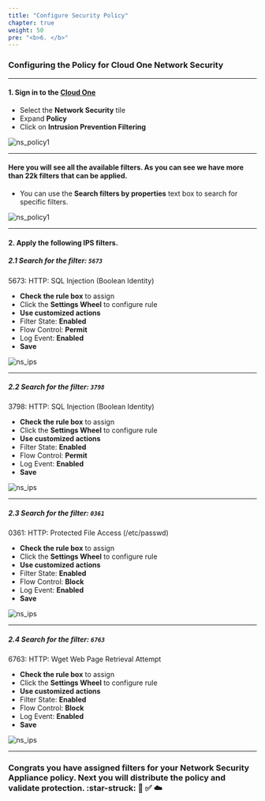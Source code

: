 ```yaml
---
title: "Configure Security Policy"
chapter: true
weight: 50
pre: "<b>6. </b>"
---
```


### Configuring the Policy for Cloud One Network Security 

---

#### 1. Sign in to the [Cloud One](https://cloudone.trendmicro.com/home)
- Select the **Network Security** tile
- Expand **Policy** 
- Click on **Intrusion Prevention Filtering**

![ns_policy1](/images/ns_ips.png)

---

#### Here you will see all the available filters. As you can see we have more than 22k filters that can be applied.
- You can use the **Search filters by properties** text box to search for specific filters.

![ns_policy1](/images/ns_ips_filters.png)

---

#### 2. Apply the following IPS filters.

##### 2.1 Search for the filter: <code>5673</code> 
5673: HTTP: SQL Injection (Boolean Identity)

- **Check the rule box** to assign
- Click the **Settings Wheel** to configure rule
- **Use customized actions**
- Filter State: **Enabled**
- Flow Control: **Permit**
- Log Event: **Enabled**
- **Save**

![ns_ips](/images/5673.png)

---

##### 2.2 Search for the filter: <code>3798</code>
3798: HTTP: SQL Injection (Boolean Identity)

- **Check the rule box** to assign
- Click the **Settings Wheel** to configure rule
- **Use customized actions**
- Filter State: **Enabled**
- Flow Control: **Permit**
- Log Event: **Enabled**
- **Save**

![ns_ips](/images/3798.png)

---

##### 2.3 Search for the filter: <code>0361</code>
0361: HTTP: Protected File Access (/etc/passwd)

- **Check the rule box** to assign
- Click the **Settings Wheel** to configure rule
- **Use customized actions**
- Filter State: **Enabled**
- Flow Control: **Block**
- Log Event: **Enabled**
- **Save**

![ns_ips](/images/0361.png)

---

##### 2.4 Search for the filter: <code>6763</code>
6763: HTTP: Wget Web Page Retrieval Attempt

- **Check the rule box** to assign
- Click the **Settings Wheel** to configure rule
- **Use customized actions**
- Filter State: **Enabled**
- Flow Control: **Block**
- Log Event: **Enabled**
- **Save**

![ns_ips](/images/6763.png)

---



### Congrats you have assigned filters for your Network Security Appliance policy. Next you will distribute the policy and validate protection. :star-struck: :robot: :white_check_mark: :cloud:
